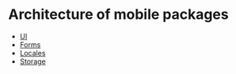 # Architecture of mobile packages

- [UI](./ui.md)
- [Forms](./forms.md)
- [Locales](./locales.md)
- [Storage](./storage.md)
